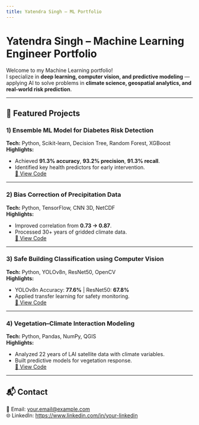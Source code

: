 ```yaml
---
title: Yatendra Singh – ML Portfolio
---
```


# Yatendra Singh – Machine Learning Engineer Portfolio

Welcome to my Machine Learning portfolio!  
I specialize in **deep learning, computer vision, and predictive modeling** — applying AI to solve problems in **climate science, geospatial analytics, and real-world risk prediction**.

---

## 🔹 Featured Projects

### 1) Ensemble ML Model for Diabetes Risk Detection
**Tech:** Python, Scikit-learn, Decision Tree, Random Forest, XGBoost  
**Highlights:**  
- Achieved **91.3% accuracy**, **93.2% precision**, **91.3% recall**.  
- Identified key health predictors for early intervention.  
[🔗 View Code](projects/diabetes-risk-model/notebook.ipynb)

---

### 2) Bias Correction of Precipitation Data
**Tech:** Python, TensorFlow, CNN 3D, NetCDF  
**Highlights:**  
- Improved correlation from **0.73 → 0.87**.  
- Processed 30+ years of gridded climate data.  
[🔗 View Code](projects/precipitation-bias-correction/notebook.ipynb)

---

### 3) Safe Building Classification using Computer Vision
**Tech:** Python, YOLOv8n, ResNet50, OpenCV  
**Highlights:**  
- YOLOv8n Accuracy: **77.6%** | ResNet50: **67.8%**  
- Applied transfer learning for safety monitoring.  
[🔗 View Code](projects/safe-building-classification/notebook.ipynb)

---

### 4) Vegetation–Climate Interaction Modeling
**Tech:** Python, Pandas, NumPy, QGIS  
**Highlights:**  
- Analyzed 22 years of LAI satellite data with climate variables.  
- Built predictive models for vegetation response.  
[🔗 View Code](projects/vegetation-climate-modeling/notebook.ipynb)

---

## 📬 Contact
📧 Email: your.email@example.com  
🌐 LinkedIn: https://www.linkedin.com/in/your-linkedin
